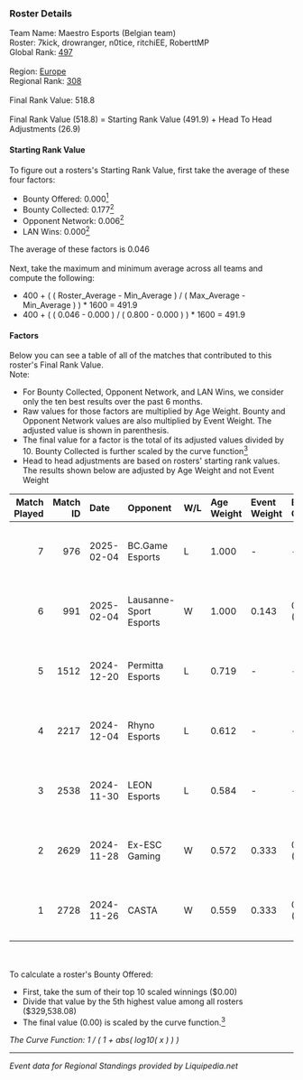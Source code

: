 ### Roster Details<br />
Team Name: Maestro Esports (Belgian team)<br />
Roster: 7kick, drowranger, n0tice, ritchiEE, RoberttMP<br />
Global Rank: [497](../standings_global.md)<br />
<br />
Region: [Europe]( ../standings_europe.md)<br />
Regional Rank: [308]( ../standings_europe.md)<br />
<br />
Final Rank Value:  518.8<br />
<br />
Final Rank Value (518.8) = Starting Rank Value (491.9) + Head To Head Adjustments (26.9)<br />

#### Starting Rank Value<br />
To figure out a rosters's Starting Rank Value, first take the average of these four factors:<br />
- Bounty Offered: 0.000[<sup>1</sup>](#table2)
- Bounty Collected: 0.177[<sup>2</sup>](#table1)
- Opponent Network: 0.006[<sup>2</sup>](#table1)
- LAN Wins: 0.000[<sup>2</sup>](#table1)

The average of these factors is 0.046<br />
<br />
Next, take the maximum and minimum average across all teams and compute the following:<br />
- 400 + ( ( Roster_Average - Min_Average ) / ( Max_Average - Min_Average ) ) * 1600 = 491.9
- 400 + ( ( 0.046 - 0.000 ) / ( 0.800 - 0.000 ) ) * 1600 = 491.9


#### Factors<br />
Below you can see a table of all of the matches that contributed to this roster's Final Rank Value.<br />
Note:<br />

- For Bounty Collected, Opponent Network, and LAN Wins, we consider only the ten best results over the past 6 months.
- Raw values for those factors are multiplied by Age Weight. Bounty and Opponent Network values are also multiplied by Event Weight. The adjusted value is shown in parenthesis.
- The final value for a factor is the total of its adjusted values divided by 10. Bounty Collected is further scaled by the curve function[<sup>3</sup>](#curveFunction)
- Head to head adjustments are based on rosters' starting rank values. The results shown below are adjusted by Age Weight and not Event Weight
<span id="table1"></span><br />


| Match Played | Match ID | Date       | Opponent               | W/L | Age Weight | Event Weight | Bounty Collected | Opponent Network | LAN Wins  | H2H Adj. | Roster                                         |
| -: | -: | :- | :- | :- | :- | :- | :- | :- | :- | -: | :- |
|            7 |      976 | 2025-02-04 | BC.Game Esports        | L   | 1.000      | -            | -                | -                | -         |    -1.66 | 7kick, drowranger, n0tice, ritchiEE, RoberttMP |
|            6 |      991 | 2025-02-04 | Lausanne-Sport Esports | W   | 1.000      | 0.143        | 0.000 (0.000)    | 0.124 (0.018)    | 0 (0.000) |    17.77 | 7kick, drowranger, n0tice, ritchiEE, RoberttMP |
|            5 |     1512 | 2024-12-20 | Permitta Esports       | L   | 0.719      | -            | -                | -                | -         |    -2.85 | 7kick, n0tice, ritchiEE, Stev0se, wonsz        |
|            4 |     2217 | 2024-12-04 | Rhyno Esports          | L   | 0.612      | -            | -                | -                | -         |    -2.11 | 7kick, n0tice, ottob, ritchiEE, Stev0se        |
|            3 |     2538 | 2024-11-30 | LEON Esports           | L   | 0.584      | -            | -                | -                | -         |    -3.56 | 7kick, n0tice, ottob, ritchiEE, Stev0se        |
|            2 |     2629 | 2024-11-28 | Ex-ESC Gaming          | W   | 0.572      | 0.333        | 0.001 (0.000)    | 0.239 (0.046)    | 0 (0.000) |    12.81 | 7kick, n0tice, ottob, ritchiEE, Stev0se        |
|            1 |     2728 | 2024-11-26 | CASTA                  | W   | 0.559      | 0.333        | 0.000 (0.000)    | 0.000 (0.000)    | 0 (0.000) |     6.50 | 7kick, n0tice, ottob, ritchiEE, Stev0se        |

<br />
<span id="table2"></span><br />
To calculate a roster's Bounty Offered:<br />

- First, take the sum of their top 10 scaled winnings ($0.00)
- Divide that value by the 5th highest value among all rosters ($329,538.08)
- The final value (0.00) is scaled by the curve function.[<sup>3</sup>](#curveFunction)

<span id="curveFunction"></span>_The Curve Function: 1 / ( 1 + abs( log10( x ) ) )_<br />

---
_Event data for Regional Standings provided by Liquipedia.net_<br />
